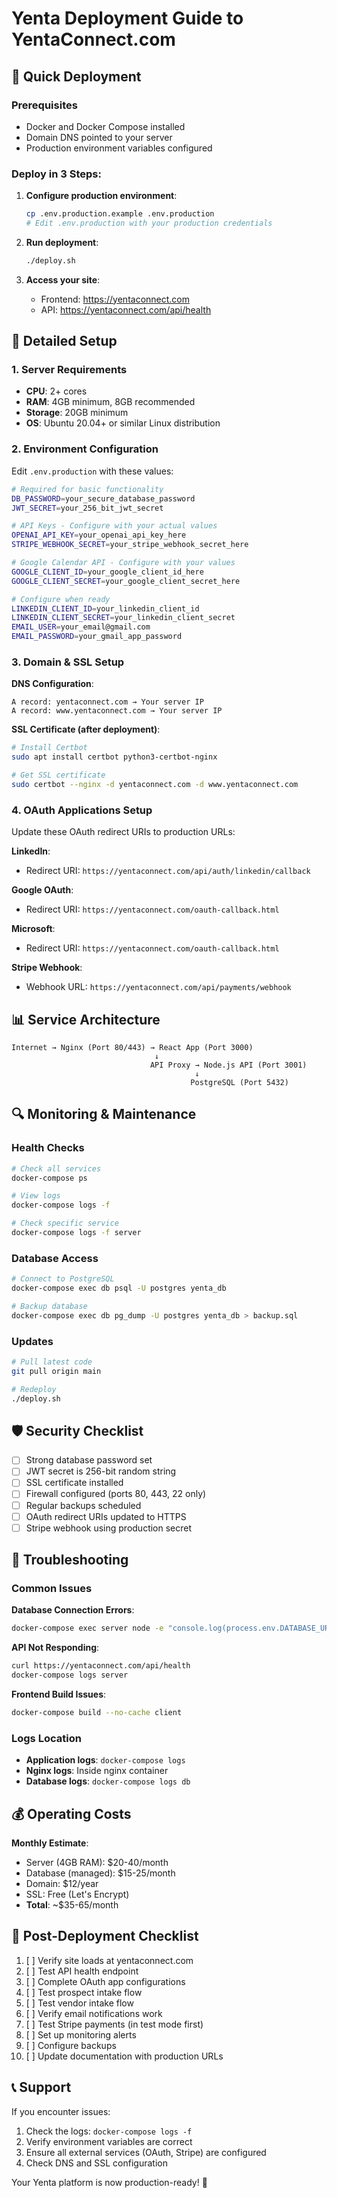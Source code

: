 # Yenta Deployment Guide to YentaConnect.com

## 🚀 Quick Deployment

### Prerequisites
- Docker and Docker Compose installed
- Domain DNS pointed to your server
- Production environment variables configured

### Deploy in 3 Steps:

1. **Configure production environment**:
   ```bash
   cp .env.production.example .env.production
   # Edit .env.production with your production credentials
   ```

2. **Run deployment**:
   ```bash
   ./deploy.sh
   ```

3. **Access your site**:
   - Frontend: https://yentaconnect.com
   - API: https://yentaconnect.com/api/health

## 🔧 Detailed Setup

### 1. Server Requirements
- **CPU**: 2+ cores
- **RAM**: 4GB minimum, 8GB recommended
- **Storage**: 20GB minimum
- **OS**: Ubuntu 20.04+ or similar Linux distribution

### 2. Environment Configuration

Edit `.env.production` with these values:

```bash
# Required for basic functionality
DB_PASSWORD=your_secure_database_password
JWT_SECRET=your_256_bit_jwt_secret

# API Keys - Configure with your actual values
OPENAI_API_KEY=your_openai_api_key_here
STRIPE_WEBHOOK_SECRET=your_stripe_webhook_secret_here

# Google Calendar API - Configure with your values
GOOGLE_CLIENT_ID=your_google_client_id_here
GOOGLE_CLIENT_SECRET=your_google_client_secret_here

# Configure when ready
LINKEDIN_CLIENT_ID=your_linkedin_client_id
LINKEDIN_CLIENT_SECRET=your_linkedin_client_secret
EMAIL_USER=your_email@gmail.com
EMAIL_PASSWORD=your_gmail_app_password
```

### 3. Domain & SSL Setup

**DNS Configuration**:
```
A record: yentaconnect.com → Your server IP
A record: www.yentaconnect.com → Your server IP
```

**SSL Certificate (after deployment)**:
```bash
# Install Certbot
sudo apt install certbot python3-certbot-nginx

# Get SSL certificate
sudo certbot --nginx -d yentaconnect.com -d www.yentaconnect.com
```

### 4. OAuth Applications Setup

Update these OAuth redirect URIs to production URLs:

**LinkedIn**:
- Redirect URI: `https://yentaconnect.com/api/auth/linkedin/callback`

**Google OAuth**:  
- Redirect URI: `https://yentaconnect.com/oauth-callback.html`

**Microsoft**:
- Redirect URI: `https://yentaconnect.com/oauth-callback.html`

**Stripe Webhook**:
- Webhook URL: `https://yentaconnect.com/api/payments/webhook`

## 📊 Service Architecture

```
Internet → Nginx (Port 80/443) → React App (Port 3000)
                                ↓
                               API Proxy → Node.js API (Port 3001)
                                         ↓  
                                        PostgreSQL (Port 5432)
```

## 🔍 Monitoring & Maintenance

### Health Checks
```bash
# Check all services
docker-compose ps

# View logs
docker-compose logs -f

# Check specific service
docker-compose logs -f server
```

### Database Access
```bash
# Connect to PostgreSQL
docker-compose exec db psql -U postgres yenta_db

# Backup database
docker-compose exec db pg_dump -U postgres yenta_db > backup.sql
```

### Updates
```bash
# Pull latest code
git pull origin main

# Redeploy
./deploy.sh
```

## 🛡️ Security Checklist

- [ ] Strong database password set
- [ ] JWT secret is 256-bit random string
- [ ] SSL certificate installed
- [ ] Firewall configured (ports 80, 443, 22 only)
- [ ] Regular backups scheduled
- [ ] OAuth redirect URIs updated to HTTPS
- [ ] Stripe webhook using production secret

## 🚨 Troubleshooting

### Common Issues

**Database Connection Errors**:
```bash
docker-compose exec server node -e "console.log(process.env.DATABASE_URL)"
```

**API Not Responding**:
```bash
curl https://yentaconnect.com/api/health
docker-compose logs server
```

**Frontend Build Issues**:
```bash
docker-compose build --no-cache client
```

### Logs Location
- **Application logs**: `docker-compose logs`
- **Nginx logs**: Inside nginx container
- **Database logs**: `docker-compose logs db`

## 💰 Operating Costs

**Monthly Estimate**:
- Server (4GB RAM): $20-40/month
- Database (managed): $15-25/month  
- Domain: $12/year
- SSL: Free (Let's Encrypt)
- **Total**: ~$35-65/month

## 🎯 Post-Deployment Checklist

1. [ ] Verify site loads at yentaconnect.com
2. [ ] Test API health endpoint
3. [ ] Complete OAuth app configurations
4. [ ] Test prospect intake flow
5. [ ] Test vendor intake flow
6. [ ] Verify email notifications work
7. [ ] Test Stripe payments (in test mode first)
8. [ ] Set up monitoring alerts
9. [ ] Configure backups
10. [ ] Update documentation with production URLs

## 📞 Support

If you encounter issues:
1. Check the logs: `docker-compose logs -f`
2. Verify environment variables are correct
3. Ensure all external services (OAuth, Stripe) are configured
4. Check DNS and SSL configuration

Your Yenta platform is now production-ready! 🎉
